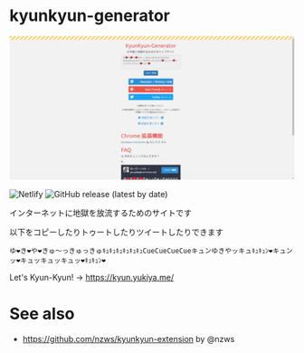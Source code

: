 # kyunkyun-generator

![Screen Shot](/img/screenshot.jpg)

![Netlify](https://img.shields.io/netlify/000b911c-76bf-4147-8773-492c2081a5b5) ![GitHub release (latest by date)](https://img.shields.io/github/v/release/yukiyalien/kyunkyun-generator)

インターネットに地獄を放流するためのサイトです

以下をコピーしたりトゥートしたりツイートしたりできます


```
ゆ❤️き❤️や❤️きゅ〜っきゅっきゅｷｭｷｭｷｭｷｭｷｭｷｭCueCueCueCueキュンゆきやッキュｷｭｷｭﾝ❤️キュンッ❤️キュッキュッキュッ❤️ｷｭｷｭﾝ❤️
```

Let's Kyun-Kyun! → https://kyun.yukiya.me/

# See also

- https://github.com/nzws/kyunkyun-extension by @nzws